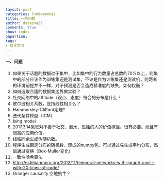 ```yaml
---
layout: post
categories: Fundamental
title: 一些问题
author: datasnail
comments: true
show: index
paperTime:
tags:
- 技术学习
---
```



#### **一、问题**

1. 如果关于话题的数据过于集中，比如集中的行为数量占总数的70%以上，则集中的部分应该作为训练集还是测试集，不论是作为训练集还是测试机，则两者的环境前提并不一样，对于预测是否会造成精准度的缺失，如何权衡？
2. 如何选取合适的数据集边界做实验？
3. 社交网络中的attitude（观点、态度）符合的分布是什么？
4. 皮尔逊相关系数，是指线性相关么？
5. Hammersley-Clifford定理?
6. 迭代条件模型（ICM）
7. Ising model
8. 2017.3.14感觉对不善于社交、潜水、孤独的人的价值挖掘，很有必要。而且有很高的应用价值。
9. 线性同余生成伪随机数。
10. 程序生成固定分布的随机数，现成的numpy包，可以通过先生成平均分布，然后通过变换（Box-Muller变化）
11. 一致性哈希算法
12. http://estebanmoro.org/2012/11/temporal-networks-with-igraph-and-r-with-20-lines-of-code/
13. Granger causality 空地奶牛？
